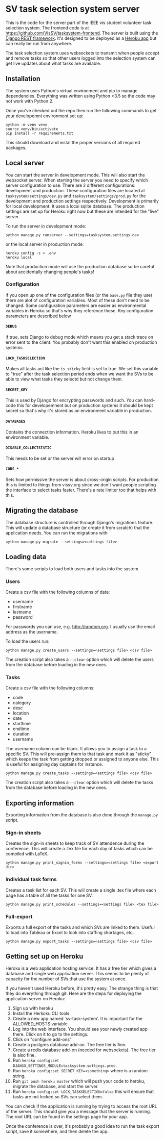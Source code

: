 
# SV task selection system server

This is the code for the server part of the IEEE vis student volunteer task
selection system. The frontend code is at
https://github.com/VisSV/tasksystem-frontend.  The server is built using the
[Django REST framework](http://www.django-rest-framework.org). It's designed to
be deployed as a [Heroku app](http://heroku.com) but can really be run from
anywhere.

The task selection system uses websockets to transmit when people accept and
remove tasks so that other users logged into the selection system can get live
updates about what tasks are available.

## Installation

The system uses Python's virtual environment and pip to manage dependencies.
Everything was written using Python >3.5 so the code may not work with 
Python 2. 

Once you've checked out the repo then run the following commands to get your
developemnt environment set up:

```
python -m venv venv
source venv/bin/activate
pip install -r requirements.txt
```

This should download and instal the proper versions of all required packages.

## Local server

You can start the server in development mode. This will also start the
websocket server. When starting the server you need to specify which server
configuration to use.  There are 2 different configurations: development and
production. These configuration files are located at
`tasksystem/settings/dev.py` and `tasksystem/settings/prod.py` for the
development and production settings respectively. Development is primarily for
local development. It uses a local sqlite database. The production settings 
are set up for Heroku right now but these are intended for the "live" server.

To run the server in development mode:

```
python manage.py runserver --settings=tasksystem.settings.dev
```

or the local server in production mode:

```
heroku config -s > .env
heroku local
```

Note that production mode will use the production database so be careful about
accidentally changing people's tasks!

### Configuration

If you open up one of the configuration files (or the `base.py` file they use)
there are alot of configuration variables. Most of these don't need to be 
changed. Some configuration parameters are easier as environmental variables
in Heroku so that's why they reference these. Key configuration parameters
are described below

#### `DEBUG`

If true, sets Django to debug mode which means you get a stack trace on error
sent to the client. You probably don't want this enabled on production 
systems.

#### `LOCK_TASKSELECTION`

Makes all tasks act like the `is_sticky` field is set to true. We set this
variable to "true" after the task selection period ends when we want the SVs 
to be able to view what tasks they selectd but not change them.

#### `SECRET_KEY`

This is used by Django for encrypting passwords and such. You can hard-code
this for developemnent but on production systems it should be kept secret so
that's why it's stored as an environment variable in production.

#### `DATABASES`

Contains the connection information. Heroku likes to put this in an 
environment variable.

#### `DISABLE_COLLECTSTATIC`

This needs to be set or the server will error on startup

#### `CORS_*`

Sets how permissive the server is about cross-origin scripts. For production
this is limited to things from vissv.org since we don't want people scripting
the interface to select tasks faster. There's a rate limiter too that helps
with this.

## Migrating the database

The database structure is controlled through Django's migrations feature.
This will update a database structure (or create it from scratch) that the
application needs. You can run the migrations with

```
python manage.py migrate --settings=<settings file>
```

## Loading data

There's some scripts to load both users and tasks into the system.

### Users

Create a csv file with the following columns of data:

* username
* firstname
* lastname
* password

For passwords you can use, e.g. http://random.org. I usually use the email
address as the username.

To load the users run:

```
python manage.py create_users --settings=<settings file> <csv file>
```

The creation script also takes a `--clear` option which will delete the users
from the database before loading in the new ones.

### Tasks

Create a csv file with the following columns:

* code
* category
* desc
* location
* date
* starttime
* endtime
* duration
* username

The username column can be blank. It allows you to assign a task to a specific
SV. This will pre-assign them to that task and mark it as "sticky" which 
keeps the task from getting dropped or assigned to anyone else. This is useful
for assigning day captains for instance.

```
python manage.py create_tasks --settings=<settings file> <csv file>
```

The creation script also takes a `--clear` option which will delete the tasks
from the database before loading in the new ones.

## Exporting information

Exporting information from the database is also done through the `manage.py`
script.

### Sign-in sheets

Creates the sign-in sheets to keep track of SV attendence during the 
conference.  This will create a .tex file for each day of tasks which can
be compiled with LaTeX.

```
python manage.py print_signin_forms --settings=<settings file> <export dir>
```

### Individual task forms

Creates a task list for each SV. This will create a single .tex file where
each page has a table of all the tasks for one SV.

```
python manage.py print_schedules --settings=<settings file> <tex file>
```

### Full-export

Exports a full export of the tasks and which SVs are linked to them. Useful
to load into Tableau or Excel to look into staffing shortages, etc.

```
python manage.py export_tasks --settings=<settings file> <csv file>
```

## Getting set up on Heroku

Heroku is a web application hosting service. It has a free tier which gives
a database and single web application server. This seems to be plenty of
capacity for the number of SVs that use the system at once.

If you haven't used Heroku before, it's pretty easy. The strange thing is
that they do everything through git. Here are the steps for deploying the
application server on Heroku:

1.  Sign up with heroku
2.  Install the Herkoku CLI tools
3.  Create a new app named 'sv-task-system'. It is important for the ALLOWED_HOSTS variable.
4.  Log into the web interface. You should see your newly created app there.
    Click on it to go to the settings.
5.  Click on "configure add-ons"
6.  Create a postgres database add-on. The free tier is fine.
7.  Create a redis database add-on (needed for websockets). The free tier 
    is also fine.
8.  Run `heroku config:set DJANGO_SETTINGS_MODULE=tasksystem.settings.prod`.
8.  Run `heroku config:set SECRET_KEY=<something>` where <something> is a 
    random string.
9. Run `git push heroku master` which will push your code to heroku, migrate
    the database, and start the server.
10. Run `heroku config:set LOCK_TASKSELECTION=false` this will ensure that tasks are
    not locked so SVs can select them.

You can check if the application is running by trying to access the root URL
of the server. This should give you a message that the server is running.
The root URL can be found in the settings page for your app.

Once the conference is over, it's probably a good idea to run the task export
script, save it somewhere, and then delete the app.

